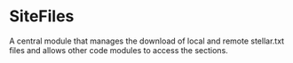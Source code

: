 # SiteFiles

A central module that manages the download of local and remote stellar.txt files
and allows other code modules to access the sections.
